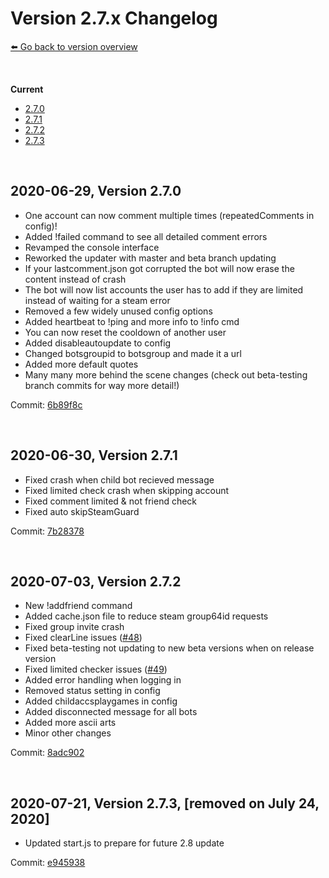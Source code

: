 # Version 2.7.x Changelog
[⬅️ Go back to version overview](../version_changelogs.md)

&nbsp;

**Current**  
- [2.7.0](#2.7.0)
- [2.7.1](#2.7.1)
- [2.7.2](#2.7.2)
- [2.7.3](#2.7.3)
  
&nbsp;

<a id="2.7.0"></a>

## 2020-06-29, Version 2.7.0
- One account can now comment multiple times (repeatedComments in config)!
- Added !failed command to see all detailed comment errors
- Revamped the console interface
- Reworked the updater with master and beta branch updating
- If your lastcomment.json got corrupted the bot will now erase the content instead of crash
- The bot will now list accounts the user has to add if they are limited instead of waiting for a steam error
- Removed a few widely unused config options
- Added heartbeat to !ping and more info to !info cmd
- You can now reset the cooldown of another user
- Added disableautoupdate to config
- Changed botsgroupid to botsgroup and made it a url
- Added more default quotes
- Many many more behind the scene changes (check out beta-testing branch commits for way more detail!)

Commit: [6b89f8c](https://github.com/HerrEurobeat/steam-comment-service-bot/commit/6b89f8c)

&nbsp;

<a id="2.7.1"></a>

## **2020-06-30, Version 2.7.1**
- Fixed crash when child bot recieved message
- Fixed limited check crash when skipping account
- Fixed comment limited & not friend check
- Fixed auto skipSteamGuard

Commit: [7b28378](https://github.com/HerrEurobeat/steam-comment-service-bot/commit/7b28378)

&nbsp;

<a id="2.7.2"></a>

## **2020-07-03, Version 2.7.2**
- New !addfriend command
- Added cache.json file to reduce steam group64id requests
- Fixed group invite crash
- Fixed clearLine issues ([#48](https://github.com/HerrEurobeat/steam-comment-service-bot/issues/48))
- Fixed beta-testing not updating to new beta versions when on release version
- Fixed limited checker issues ([#49](https://github.com/HerrEurobeat/steam-comment-service-bot/issues/49))
- Added error handling when logging in
- Removed status setting in config
- Added childaccsplaygames in config
- Added disconnected message for all bots
- Added more ascii arts
- Minor other changes

Commit: [8adc902](https://github.com/HerrEurobeat/steam-comment-service-bot/commit/8adc902)

&nbsp;

<a id="2.7.3"></a>

## **2020-07-21, Version 2.7.3**, [removed on July 24, 2020] 
- Updated start.js to prepare for future 2.8 update

Commit: [e945938](https://github.com/HerrEurobeat/steam-comment-service-bot/commit/e945938)